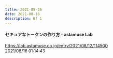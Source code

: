 ```yaml
---
title: 2021-08-16
date: 2021-08-16
description: B! 1
---
```


#### セキュアなトークンの作り方 - astamuse Lab
https://lab.astamuse.co.jp/entry/2021/08/12/114500<br>
2021/08/16 01:14:43<br>


